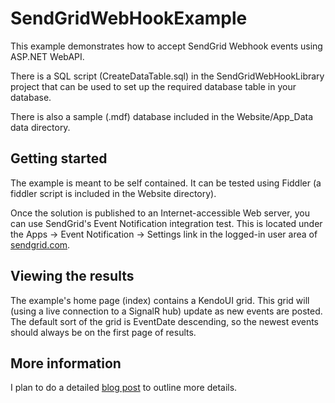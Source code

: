 SendGridWebHookExample
======================

This example demonstrates how to accept SendGrid Webhook events using ASP.NET WebAPI. 

There is a SQL script (CreateDataTable.sql) in the SendGridWebHookLibrary project that can be used to set up the required database table in your database.

There is also a sample (.mdf) database included in the Website/App_Data data directory.


Getting started
---------------

The example is meant to be self contained.  It can be tested using Fiddler (a fiddler script is included in the Website directory).

Once the solution is published to an Internet-accessible Web server, you can use SendGrid's Event Notification integration test. This is located under the Apps -> Event Notification -> Settings link in the logged-in user area of [sendgrid.com](http://sendgrid.com).


Viewing the results
-------------------

The example's home page (index) contains a KendoUI grid.  This grid will (using a live connection to a SignalR hub) update as new events are posted. The default sort of the grid is EventDate descending, so the newest events should always be on the first page of results.


More information
----------------

I plan to do a detailed [blog post](http://www.allpaul.com) to outline more details. 
